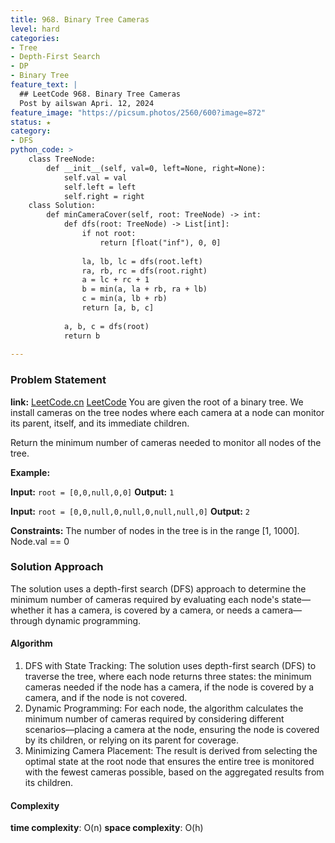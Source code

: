 ```yaml
---
title: 968. Binary Tree Cameras
level: hard
categories:
- Tree
- Depth-First Search
- DP
- Binary Tree
feature_text: |
  ## LeetCode 968. Binary Tree Cameras
  Post by ailswan Apri. 12, 2024
feature_image: "https://picsum.photos/2560/600?image=872"
status: ★
category:
- DFS
python_code: >
    class TreeNode:
        def __init__(self, val=0, left=None, right=None):
            self.val = val
            self.left = left
            self.right = right
    class Solution:
        def minCameraCover(self, root: TreeNode) -> int:
            def dfs(root: TreeNode) -> List[int]:
                if not root:
                    return [float("inf"), 0, 0]
                
                la, lb, lc = dfs(root.left)
                ra, rb, rc = dfs(root.right)
                a = lc + rc + 1
                b = min(a, la + rb, ra + lb)
                c = min(a, lb + rb)
                return [a, b, c]
            
            a, b, c = dfs(root)
            return b
                     
---
```


### Problem Statement
**link:**
[LeetCode.cn](https://leetcode.cn/problems/binary-tree-cameras/)
[LeetCode](https://leetcode.com/binary-tree-cameras/)
You are given the root of a binary tree. We install cameras on the tree nodes where each camera at a node can monitor its parent, itself, and its immediate children.

Return the minimum number of cameras needed to monitor all nodes of the tree.

 
**Example:**

**Input:** `root = [0,0,null,0,0]`
**Output:** `1`

**Input:** `root = [0,0,null,0,null,0,null,null,0]`
**Output:** `2`

**Constraints:**
The number of nodes in the tree is in the range [1, 1000].
Node.val == 0

### Solution Approach
The solution uses a depth-first search (DFS) approach to determine the minimum number of cameras required by evaluating each node's state—whether it has a camera, is covered by a camera, or needs a camera—through dynamic programming.

#### Algorithm
1. DFS with State Tracking: The solution uses depth-first search (DFS) to traverse the tree, where each node returns three states: the minimum cameras needed if the node has a camera, if the node is covered by a camera, and if the node is not covered.
2. Dynamic Programming: For each node, the algorithm calculates the minimum number of cameras required by considering different scenarios—placing a camera at the node, ensuring the node is covered by its children, or relying on its parent for coverage.
3. Minimizing Camera Placement: The result is derived from selecting the optimal state at the root node that ensures the entire tree is monitored with the fewest cameras possible, based on the aggregated results from its children.
#### Complexity
 **time complexity**: O(n)
 **space complexity**: O(h)